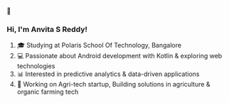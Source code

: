 👋<h3> Hi, I'm Anvita S Reddy!</h3>

<ol>
<li>🎓 Studying at Polaris School Of Technology, Bangalore </li>
<li>💻 Passionate about Android development with Kotlin & exploring web technologies</li>
<li>📊 Interested in predictive analytics & data-driven applications</li>
<li>🌿 Working on Agri-tech startup, Building solutions in agriculture & organic farming tech 
</li>
</ol>



